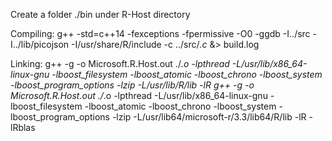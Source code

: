 Create a folder ./bin under R-Host directory

Compiling:
g++ -std=c++14 -fexceptions -fpermissive -O0 -ggdb -I../src -I../lib/picojson -I/usr/share/R/include -c ../src/*.c* &> build.log

Linking:
g++ -g -o Microsoft.R.Host.out ./*.o -lpthread -L/usr/lib/x86_64-linux-gnu -lboost_filesystem -lboost_atomic -lboost_chrono -lboost_system -lboost_program_options -lzip -L/usr/lib/R/lib -lR
g++ -g -o Microsoft.R.Host.out ./*.o -lpthread -L/usr/lib/x86_64-linux-gnu -lboost_filesystem -lboost_atomic -lboost_chrono -lboost_system -lboost_program_options -lzip -L/usr/lib64/microsoft-r/3.3/lib64/R/lib -lR -lRblas